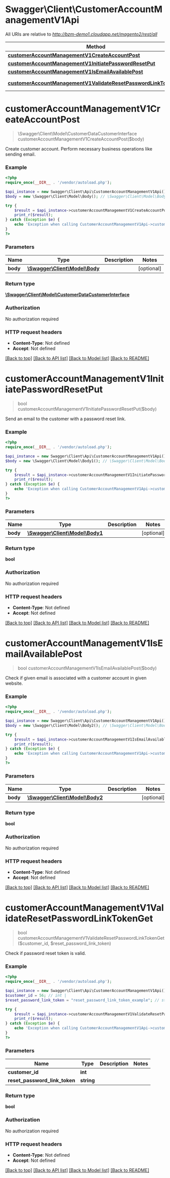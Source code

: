 # Swagger\Client\CustomerAccountManagementV1Api

All URIs are relative to *http://bzm-demo1.cloudapp.net/magento2/rest/all*

Method | HTTP request | Description
------------- | ------------- | -------------
[**customerAccountManagementV1CreateAccountPost**](CustomerAccountManagementV1Api.md#customerAccountManagementV1CreateAccountPost) | **POST** /V1/customers | 
[**customerAccountManagementV1InitiatePasswordResetPut**](CustomerAccountManagementV1Api.md#customerAccountManagementV1InitiatePasswordResetPut) | **PUT** /V1/customers/password | 
[**customerAccountManagementV1IsEmailAvailablePost**](CustomerAccountManagementV1Api.md#customerAccountManagementV1IsEmailAvailablePost) | **POST** /V1/customers/isEmailAvailable | 
[**customerAccountManagementV1ValidateResetPasswordLinkTokenGet**](CustomerAccountManagementV1Api.md#customerAccountManagementV1ValidateResetPasswordLinkTokenGet) | **GET** /V1/customers/{customerId}/password/resetLinkToken/{resetPasswordLinkToken} | 


# **customerAccountManagementV1CreateAccountPost**
> \Swagger\Client\Model\CustomerDataCustomerInterface customerAccountManagementV1CreateAccountPost($body)



Create customer account. Perform necessary business operations like sending email.

### Example
```php
<?php
require_once(__DIR__ . '/vendor/autoload.php');

$api_instance = new Swagger\Client\Api\CustomerAccountManagementV1Api();
$body = new \Swagger\Client\Model\Body(); // \Swagger\Client\Model\Body | 

try {
    $result = $api_instance->customerAccountManagementV1CreateAccountPost($body);
    print_r($result);
} catch (Exception $e) {
    echo 'Exception when calling CustomerAccountManagementV1Api->customerAccountManagementV1CreateAccountPost: ', $e->getMessage(), PHP_EOL;
}
?>
```

### Parameters

Name | Type | Description  | Notes
------------- | ------------- | ------------- | -------------
 **body** | [**\Swagger\Client\Model\Body**](../Model/\Swagger\Client\Model\Body.md)|  | [optional]

### Return type

[**\Swagger\Client\Model\CustomerDataCustomerInterface**](../Model/CustomerDataCustomerInterface.md)

### Authorization

No authorization required

### HTTP request headers

 - **Content-Type**: Not defined
 - **Accept**: Not defined

[[Back to top]](#) [[Back to API list]](../../README.md#documentation-for-api-endpoints) [[Back to Model list]](../../README.md#documentation-for-models) [[Back to README]](../../README.md)

# **customerAccountManagementV1InitiatePasswordResetPut**
> bool customerAccountManagementV1InitiatePasswordResetPut($body)



Send an email to the customer with a password reset link.

### Example
```php
<?php
require_once(__DIR__ . '/vendor/autoload.php');

$api_instance = new Swagger\Client\Api\CustomerAccountManagementV1Api();
$body = new \Swagger\Client\Model\Body1(); // \Swagger\Client\Model\Body1 | 

try {
    $result = $api_instance->customerAccountManagementV1InitiatePasswordResetPut($body);
    print_r($result);
} catch (Exception $e) {
    echo 'Exception when calling CustomerAccountManagementV1Api->customerAccountManagementV1InitiatePasswordResetPut: ', $e->getMessage(), PHP_EOL;
}
?>
```

### Parameters

Name | Type | Description  | Notes
------------- | ------------- | ------------- | -------------
 **body** | [**\Swagger\Client\Model\Body1**](../Model/\Swagger\Client\Model\Body1.md)|  | [optional]

### Return type

**bool**

### Authorization

No authorization required

### HTTP request headers

 - **Content-Type**: Not defined
 - **Accept**: Not defined

[[Back to top]](#) [[Back to API list]](../../README.md#documentation-for-api-endpoints) [[Back to Model list]](../../README.md#documentation-for-models) [[Back to README]](../../README.md)

# **customerAccountManagementV1IsEmailAvailablePost**
> bool customerAccountManagementV1IsEmailAvailablePost($body)



Check if given email is associated with a customer account in given website.

### Example
```php
<?php
require_once(__DIR__ . '/vendor/autoload.php');

$api_instance = new Swagger\Client\Api\CustomerAccountManagementV1Api();
$body = new \Swagger\Client\Model\Body2(); // \Swagger\Client\Model\Body2 | 

try {
    $result = $api_instance->customerAccountManagementV1IsEmailAvailablePost($body);
    print_r($result);
} catch (Exception $e) {
    echo 'Exception when calling CustomerAccountManagementV1Api->customerAccountManagementV1IsEmailAvailablePost: ', $e->getMessage(), PHP_EOL;
}
?>
```

### Parameters

Name | Type | Description  | Notes
------------- | ------------- | ------------- | -------------
 **body** | [**\Swagger\Client\Model\Body2**](../Model/\Swagger\Client\Model\Body2.md)|  | [optional]

### Return type

**bool**

### Authorization

No authorization required

### HTTP request headers

 - **Content-Type**: Not defined
 - **Accept**: Not defined

[[Back to top]](#) [[Back to API list]](../../README.md#documentation-for-api-endpoints) [[Back to Model list]](../../README.md#documentation-for-models) [[Back to README]](../../README.md)

# **customerAccountManagementV1ValidateResetPasswordLinkTokenGet**
> bool customerAccountManagementV1ValidateResetPasswordLinkTokenGet($customer_id, $reset_password_link_token)



Check if password reset token is valid.

### Example
```php
<?php
require_once(__DIR__ . '/vendor/autoload.php');

$api_instance = new Swagger\Client\Api\CustomerAccountManagementV1Api();
$customer_id = 56; // int | 
$reset_password_link_token = "reset_password_link_token_example"; // string | 

try {
    $result = $api_instance->customerAccountManagementV1ValidateResetPasswordLinkTokenGet($customer_id, $reset_password_link_token);
    print_r($result);
} catch (Exception $e) {
    echo 'Exception when calling CustomerAccountManagementV1Api->customerAccountManagementV1ValidateResetPasswordLinkTokenGet: ', $e->getMessage(), PHP_EOL;
}
?>
```

### Parameters

Name | Type | Description  | Notes
------------- | ------------- | ------------- | -------------
 **customer_id** | **int**|  |
 **reset_password_link_token** | **string**|  |

### Return type

**bool**

### Authorization

No authorization required

### HTTP request headers

 - **Content-Type**: Not defined
 - **Accept**: Not defined

[[Back to top]](#) [[Back to API list]](../../README.md#documentation-for-api-endpoints) [[Back to Model list]](../../README.md#documentation-for-models) [[Back to README]](../../README.md)

